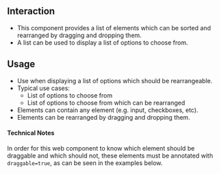 ## Interaction

* This component provides a list of elements which can be sorted and rearranged by dragging and dropping them.
* A list can be used to display a list of options to choose from.

## Usage

* Use when displaying a list of options which should be rearrangeable.
* Typical use cases:
    * List of options to choose from
    * List of options to choose from which can be rearranged
* Elements can contain any element (e.g. input, checkboxes, etc).
* Elements can be rearranged by dragging and dropping them.

#### Technical Notes

In order for this web component to know which element should be draggable and which should not, these elements must be annotated with `draggable=true`, as can be seen in the examples below.